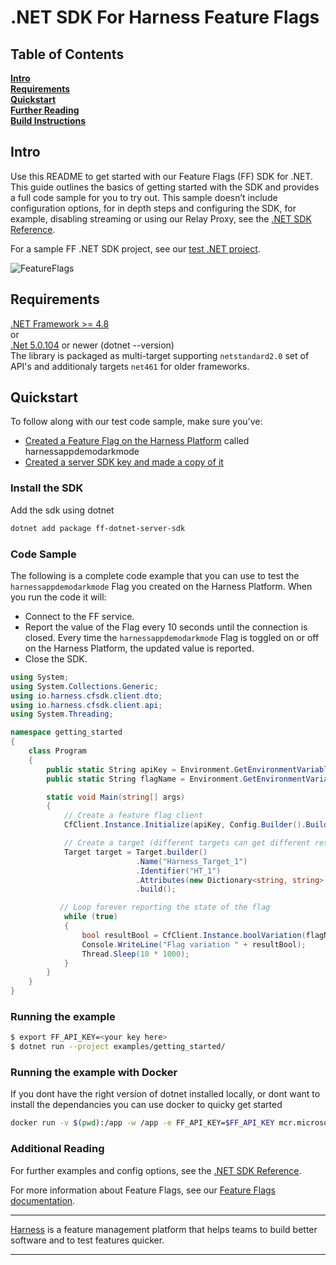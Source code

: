 .NET SDK For Harness Feature Flags
========================

## Table of Contents
**[Intro](#Intro)**<br>
**[Requirements](#Requirements)**<br>
**[Quickstart](#Quickstart)**<br>
**[Further Reading](docs/further_reading.md)**<br>
**[Build Instructions](docs/build.md)**<br>


## Intro
Use this README to get started with our Feature Flags (FF) SDK for .NET. This guide outlines the basics of getting started with the SDK and provides a full code sample for you to try out.
This sample doesn’t include configuration options, for in depth steps and configuring the SDK, for example, disabling streaming or using our Relay Proxy, see the  [.NET SDK Reference](https://ngdocs.harness.io/article/c86rasy39v-net-sdk-reference).

For a sample FF .NET SDK project, see our [test .NET project](examples/getting_started/).

![FeatureFlags](https://github.com/harness/ff-python-server-sdk/raw/main/docs/images/ff-gui.png)

## Requirements
[.NET Framework >= 4.8](https://dotnet.microsoft.com/en-us/download/dotnet-framework/net48)<br>
or<br>
[.Net 5.0.104](https://docs.microsoft.com/en-us/nuget/quickstart/install-and-use-a-package-using-the-dotnet-cli) or newer (dotnet --version)<br>
The library is packaged as multi-target supporting `netstandard2.0` set of API's and additionaly targets `net461` for older frameworks.


## Quickstart
To follow along with our test code sample, make sure you’ve:

- [Created a Feature Flag on the Harness Platform](https://ngdocs.harness.io/article/1j7pdkqh7j-create-a-feature-flag) called harnessappdemodarkmode
- [Created a server SDK key and made a copy of it](https://ngdocs.harness.io/article/1j7pdkqh7j-create-a-feature-flag#step_3_create_an_sdk_key)



### Install the SDK
Add the sdk using dotnet
```bash
dotnet add package ff-dotnet-server-sdk
```

### Code Sample
The following is a complete code example that you can use to test the `harnessappdemodarkmode` Flag you created on the Harness Platform. When you run the code it will:
- Connect to the FF service.
- Report the value of the Flag every 10 seconds until the connection is closed. Every time the `harnessappdemodarkmode` Flag is toggled on or off on the Harness Platform, the updated value is reported. 
- Close the SDK.


```c#
using System;
using System.Collections.Generic;
using io.harness.cfsdk.client.dto;
using io.harness.cfsdk.client.api;
using System.Threading;

namespace getting_started
{
    class Program
    {
        public static String apiKey = Environment.GetEnvironmentVariable("FF_API_KEY");
        public static String flagName = Environment.GetEnvironmentVariable("FF_FLAG_NAME") is string v && v.Length > 0 ? v : "harnessappdemodarkmode";

        static void Main(string[] args)
        {
            // Create a feature flag client
            CfClient.Instance.Initialize(apiKey, Config.Builder().Build());

            // Create a target (different targets can get different results based on rules)
            Target target = Target.builder()
                            .Name("Harness_Target_1")
                            .Identifier("HT_1")
                            .Attributes(new Dictionary<string, string>(){{"email", "demo@harness.io"}})
                            .build();

           // Loop forever reporting the state of the flag
            while (true)
            {
                bool resultBool = CfClient.Instance.boolVariation(flagName, target, false);
                Console.WriteLine("Flag variation " + resultBool);
                Thread.Sleep(10 * 1000);
            }
        }
    }
}

```

### Running the example

```bash
$ export FF_API_KEY=<your key here>
$ dotnet run --project examples/getting_started/
```

### Running the example with Docker
If you dont have the right version of dotnet installed locally, or dont want to install the dependancies you can
use docker to quicky get started

```bash
docker run -v $(pwd):/app -w /app -e FF_API_KEY=$FF_API_KEY mcr.microsoft.com/dotnet/sdk:5.0 dotnet run --project examples/getting_started/
```

### Additional Reading


For further examples and config options, see the [.NET SDK Reference](https://ngdocs.harness.io/article/c86rasy39v-net-sdk-reference#).

For more information about Feature Flags, see our [Feature Flags documentation](https://ngdocs.harness.io/article/0a2u2ppp8s-getting-started-with-feature-flags).


-------------------------
[Harness](https://www.harness.io/) is a feature management platform that helps teams to build better software and to
test features quicker.

-------------------------
